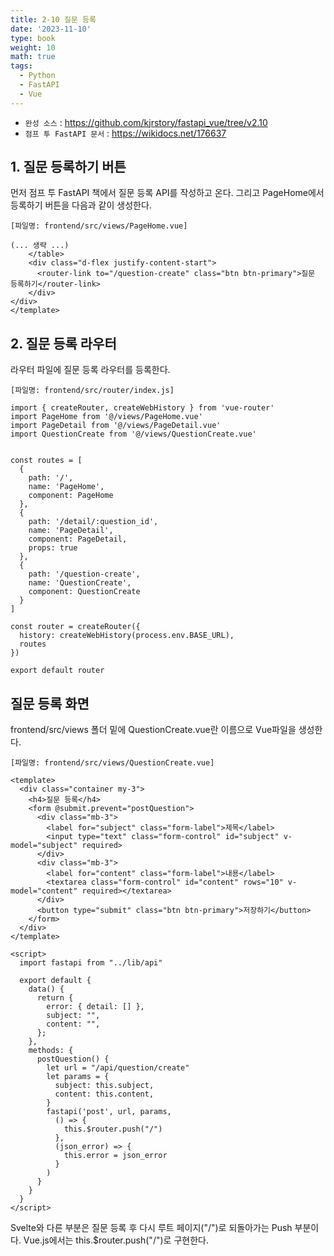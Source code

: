 ```yaml
---
title: 2-10 질문 등록
date: '2023-11-10'
type: book
weight: 10
math: true
tags:
  - Python
  - FastAPI
  - Vue
---
```


- `완성 소스` : https://github.com/kjrstory/fastapi_vue/tree/v2.10
- `점프 투 FastAPI 문서` : https://wikidocs.net/176637



## 1. 질문 등록하기 버튼
먼저 점프 투 FastAPI 책에서 질문 등록 API를 작성하고 온다.
그리고 PageHome에서 등록하기 버튼을 다음과 같이 생성한다.

`[파일명: frontend/src/views/PageHome.vue]`
```vue{hl_lines=["3-5"]}
(... 생략 ...)
    </table>
    <div class="d-flex justify-content-start">
      <router-link to="/question-create" class="btn btn-primary">질문 등록하기</router-link>
    </div>  
</div>    
</template>
```

## 2. 질문 등록 라우터

라우터 파일에 질문 등록 라우터를 등록한다.

`[파일명: frontend/src/router/index.js]`

```python{hl_lines=[4,"20-24"]}
import { createRouter, createWebHistory } from 'vue-router'
import PageHome from '@/views/PageHome.vue'
import PageDetail from '@/views/PageDetail.vue'
import QuestionCreate from '@/views/QuestionCreate.vue'


const routes = [
  {
    path: '/',
    name: 'PageHome',
    component: PageHome
  },
  {
    path: '/detail/:question_id',
    name: 'PageDetail',
    component: PageDetail,
    props: true  
  },
  {
    path: '/question-create',
    name: 'QuestionCreate',
    component: QuestionCreate
  }
]

const router = createRouter({
  history: createWebHistory(process.env.BASE_URL),
  routes
})

export default router
```
## 질문 등록 화면

frontend/src/views 폴더 밑에 QuestionCreate.vue란 이름으로 Vue파일을 생성한다.

`[파일명: frontend/src/views/QuestionCreate.vue]`

```vue
<template>
  <div class="container my-3">
    <h4>질문 등록</h4>
    <form @submit.prevent="postQuestion">
      <div class="mb-3">
        <label for="subject" class="form-label">제목</label>
        <input type="text" class="form-control" id="subject" v-model="subject" required>
      </div>
      <div class="mb-3">
        <label for="content" class="form-label">내용</label>
        <textarea class="form-control" id="content" rows="10" v-model="content" required></textarea>
      </div>
      <button type="submit" class="btn btn-primary">저장하기</button>
    </form>
  </div>
</template>

<script>
  import fastapi from "../lib/api"

  export default {
    data() {
      return {
        error: { detail: [] },
        subject: "",
        content: "",
      };
    },
    methods: {
      postQuestion() {
        let url = "/api/question/create"
        let params = {
          subject: this.subject,
          content: this.content,
        }
        fastapi('post', url, params, 
          () => {
            this.$router.push("/")
          },
          (json_error) => {
            this.error = json_error
          }
        )
      }
    }
  }
</script>
```
Svelte와 다른 부분은 질문 등록 후 다시 루트 페이지("/")로 되돌아가는 Push 부분이다. Vue.js에서는 this.$router.push("/")로 구현한다.
